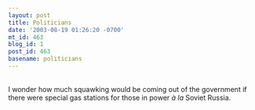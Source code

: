 ```yaml
---
layout: post
title: Politicians
date: '2003-08-19 01:26:20 -0700'
mt_id: 463
blog_id: 1
post_id: 463
basename: politicians
---
```

<br />I wonder how much squawking would be coming out of the government if there were special gas stations for those in power <em>&#xE0; la</em> Soviet Russia.<br /><br /><br />

